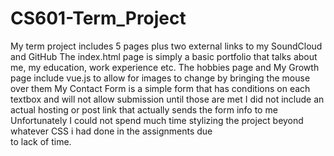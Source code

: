 # CS601-Term_Project
My term project includes 5 pages plus two external links to my SoundCloud and GitHub
The index.html page is simply a basic portfolio that talks about me, my education, work experience etc.
The hobbies page and My Growth page include vue.js to allow for images to change by bringing the mouse over them
My Contact Form is a simple form that has conditions on each textbox and will not allow submission until those are met
I did not include an actual hosting or post link that actually sends the form info to me
Unfortunately I could not spend much time stylizing the project beyond whatever CSS i had done in the assignments due \
to lack of time.
